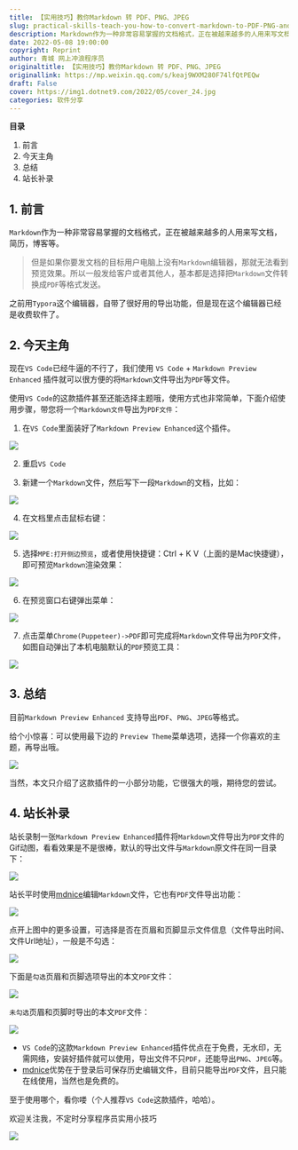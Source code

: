 ```yaml
---
title: 【实用技巧】教你Markdown 转 PDF、PNG、JPEG
slug: practical-skills-teach-you-how-to-convert-markdown-to-PDF-PNG-and-JPEG
description: Markdown作为一种非常容易掌握的文档格式，正在被越来越多的人用来写文档，简历，博客等。
date: 2022-05-08 19:00:00
copyright: Reprint
author: 青城 网上冲浪程序员
originaltitle: 【实用技巧】教你Markdown 转 PDF、PNG、JPEG
originallink: https://mp.weixin.qq.com/s/keaj9WXM280F74lfQtPEQw
draft: False
cover: https://img1.dotnet9.com/2022/05/cover_24.jpg
categories: 软件分享
---
```


**目录**

1. 前言
2. 今天主角
3. 总结
4. 站长补录

## 1. 前言

`Markdown`作为一种非常容易掌握的文档格式，正在被越来越多的人用来写文档，简历，博客等。

>但是如果你要发文档的目标用户电脑上没有`Markdown`编辑器，那就无法看到预览效果。所以一般发给客户或者其他人，基本都是选择把`Markdown`文件转换成`PDF`等格式发送。

之前用`Typora`这个编辑器，自带了很好用的导出功能，但是现在这个编辑器已经是收费软件了。

## 2. 今天主角

现在`VS Code`已经牛逼的不行了，我们使用 `VS Code` + `Markdown Preview Enhanced` 插件就可以很方便的将`Markdown`文件导出为`PDF`等文件。

使用`VS Code`的这款插件甚至还能选择主题哦，使用方式也非常简单，下面介绍使用步骤，带您将一个`Markdown文件`导出为`PDF文件`：

1. 在`VS Code`里面装好了`Markdown Preview Enhanced`这个插件。

![](https://img1.dotnet9.com/2022/05/2401.png)

2. 重启`VS Code`

3. 新建一个`Markdown`文件，然后写下一段`Markdown`的文档，比如：

![](https://img1.dotnet9.com/2022/05/2402.png)

4. 在文档里点击鼠标右键：

![](https://img1.dotnet9.com/2022/05/2403.png)

5. 选择`MPE:打开侧边预览`，或者使用快捷键：Ctrl + K V（上面的是Mac快捷键），即可预览`Markdown`渲染效果：

![](https://img1.dotnet9.com/2022/05/2404.png)

6. 在预览窗口右键弹出菜单：

![](https://img1.dotnet9.com/2022/05/2405.png)

7. 点击菜单`Chrome(Puppeteer)->PDF`即可完成将`Markdown`文件导出为`PDF`文件，如图自动弹出了本机电脑默认的`PDF`预览工具：

![](https://img1.dotnet9.com/2022/05/2406.png)

## 3. 总结

目前`Markdown Preview Enhanced` 支持导出`PDF`、`PNG`、`JPEG`等格式。

给个小惊喜：可以使用最下边的 `Preview Theme`菜单选项，选择一个你喜欢的主题，再导出哦。

![](https://img1.dotnet9.com/2022/05/2413.gif)

当然，本文只介绍了这款插件的一小部分功能，它很强大的哦，期待您的尝试。

## 4. 站长补录

站长录制一张`Markdown Preview Enhanced`插件将`Markdown`文件导出为`PDF`文件的Gif动图，看看效果是不是很棒，默认的导出文件与`Markdown`原文件在同一目录下：

![](https://img1.dotnet9.com/2022/05/2408.gif)

站长平时使用[mdnice](https://mdnice.com/)编辑`Markdown`文件，它也有`PDF`文件导出功能：

![](https://img1.dotnet9.com/2022/05/2409.gif)

点开上图中的更多设置，可选择是否在页眉和页脚显示文件信息（文件导出时间、文件Url地址），一般是不勾选：

![](https://img1.dotnet9.com/2022/05/2411.png)

下面是`勾选`页眉和页脚选项导出的本文`PDF`文件：

![](https://img1.dotnet9.com/2022/05/2410.png)

`未勾选`页眉和页脚时导出的本文`PDF`文件：

![](https://img1.dotnet9.com/2022/05/2412.png)

- `VS Code`的这款`Markdown Preview Enhanced`插件优点在于免费，无水印，无需网络，安装好插件就可以使用，导出文件不只`PDF`，还能导出`PNG`、`JPEG`等。
- [mdnice](https://mdnice.com/)优势在于登录后可保存历史编辑文件，目前只能导出`PDF`文件，且只能在线使用，当然也是免费的。

至于使用哪个，看你喽（个人推荐`VS Code`这款插件，哈哈）。

欢迎关注我，不定时分享程序员实用小技巧

![](https://img1.dotnet9.com/2022/05/2407.jpg)
